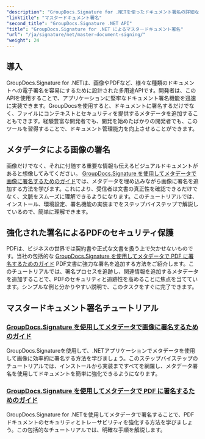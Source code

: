 ```yaml
---
"description": "GroupDocs.Signature for .NETを使ったドキュメント署名の詳細なチュートリアルをご覧ください。メタデータを使って画像やPDFに簡単に署名できます。"
"linktitle": "マスタードキュメント署名"
"second_title": "GroupDocs.Signature .NET API"
"title": "GroupDocs.Signature for .NET によるマスタードキュメント署名"
"url": "/ja/signature/net/master-document-signing/"
"weight": 24
---
```


## 導入

GroupDocs.Signature for .NETは、画像やPDFなど、様々な種類のドキュメントへの電子署名を容易にするために設計された多用途APIです。開発者は、このAPIを使用することで、アプリケーションに堅牢なドキュメント署名機能を迅速に実装できます。GroupDocsを使用すると、ドキュメントに署名するだけでなく、ファイルにコンテキストとセキュリティを提供するメタデータを追加することもできます。経験豊富な開発者でも、開発を始めたばかりの開発者でも、このツールを習得することで、ドキュメント管理能力を向上させることができます。

## メタデータによる画像の署名  
画像だけでなく、それに付随する重要な情報も伝えるビジュアルドキュメントがあると想像してみてください。 [GroupDocs.Signature を使用してメタデータで画像に署名するためのガイド](./signing-images-with-metadata/)では、メタデータを埋め込みながら画像に署名を追加する方法を学びます。これにより、受信者は文書の真正性を確認できるだけでなく、文脈をスムーズに理解できるようになります。このチュートリアルでは、インストール、環境設定、署名機能の実装までをステップバイステップで解説しているので、簡単に理解できます。

## 強化された署名によるPDFのセキュリティ保護  
PDFは、ビジネスの世界では契約書や正式な文書を扱う上で欠かせないものです。当社の包括的な [GroupDocs.Signature を使用してメタデータで PDF に署名するためのガイド](./signing-pdf-with-metadata/) PDF文書に強力な署名を追加する方法をご紹介します。このチュートリアルでは、署名プロセスを追跡し、関連情報を追加するメタデータを追加することで、PDFのセキュリティと追跡性を高めることに焦点を当てています。シンプルな例と分かりやすい説明で、このタスクをすぐに完了できます。

## マスタードキュメント署名チュートリアル
### [GroupDocs.Signature を使用してメタデータで画像に署名するためのガイド](./signing-images-with-metadata/)
GroupDocs.Signatureを使用して、.NETアプリケーションでメタデータを使用して画像に効率的に署名する方法を学びましょう。このステップバイステップのチュートリアルでは、インストールから実装まですべてを網羅し、メタデータ署名を使用してドキュメントを簡単に強化できるようになります。
### [GroupDocs.Signature を使用してメタデータで PDF に署名するためのガイド](./signing-pdf-with-metadata/)
GroupDocs.Signature for .NETを使用してメタデータで署名することで、PDFドキュメントのセキュリティとトレーサビリティを強化する方法を学びましょう。この包括的なチュートリアルでは、明確な手順を解説します。